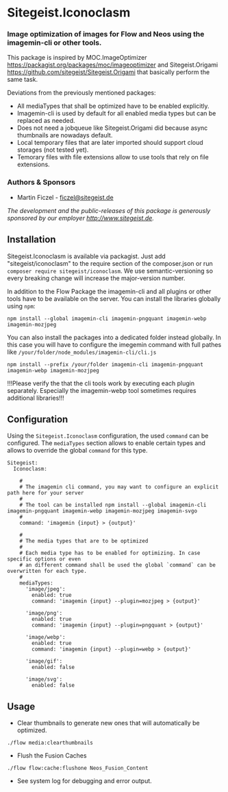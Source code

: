 # Sitegeist.Iconoclasm 

### Image optimization of images for Flow and Neos using the imagemin-cli or other tools. 

This package is inspired by MOC.ImageOptimizer https://packagist.org/packages/moc/imageoptimizer
and Sitegeist.Origami https://github.com/sitegeist/Sitegeist.Origami that basically perform the same task. 

Deviations from the previously mentioned packages:
- All mediaTypes that shall be optimized have to be enabled explicitly. 
- Imagemin-cli is used by default for all enabled media types but can be replaced as needed.
- Does not need a jobqueue like Sitegeist.Origami did because async thumbnails are nowadays default.
- Local temporary files that are later imported should support cloud storages (not tested yet). 
- Temorary files with file extensions allow to use tools that rely on file extensions. 

### Authors & Sponsors

* Martin Ficzel - ficzel@sitegeist.de

*The development and the public-releases of this package is generously sponsored by our employer http://www.sitegeist.de.*

## Installation

Sitegeist.Iconoclasm is available via packagist. Just add "sitegeist/iconoclasm" to the require section of the 
composer.json or run `composer require sitegeist/iconoclasm`. We use semantic-versioning so every breaking change 
will increase the major-version number.

In addition to the Flow Package the imagemin-cli and all plugins or other tools have to be available on the server.
You can install the libraries globally using `npm`:

```
npm install --global imagemin-cli imagemin-pngquant imagemin-webp imagemin-mozjpeg
```

You can also install the packages into a dedicated folder instead globally. In this case you will have to configure 
the imegemin command with full pathes like `/your/folder/node_modules/imagemin-cli/cli.js`
```
npm install --prefix /your/folder imagemin-cli imagemin-pngquant imagemin-webp imagemin-mozjpeg
```

!!!Please verify the that the cli tools work by executing each plugin separately. Especially the imagemin-webp tool 
sometimes requires additional libraries!!!

## Configuration

Using the `Sitegeist.Iconoclasm` configuration, the used `command` can be configured. The `mediaTypes` section allows to 
enable certain types and allows to override the global `command` for this type.  

```
Sitegeist:
  Iconoclasm:

    #
    # The imagemin cli command, you may want to configure an explicit path here for your server
    #
    # The tool can be installed npm install --global imagemin-cli imagemin-pngquant imagemin-webp imagemin-mozjpeg imagemin-svgo
    #
    command: 'imagemin {input} > {output}'

    #
    # The media types that are to be optimized
    #
    # Each media type has to be enabled for optimizing. In case specific options or even 
    # an different command shall be used the global `command` can be overwritten for each type.
    #
    mediaTypes:
      'image/jpeg':
        enabled: true
        command: 'imagemin {input} --plugin=mozjpeg > {output}'

      'image/png':
        enabled: true
        command: 'imagemin {input} --plugin=pngquant > {output}'

      'image/webp':
        enabled: true
        command: 'imagemin {input} --plugin=webp > {output}'

      'image/gif':
        enabled: false

      'image/svg':
        enabled: false
```

## Usage

* Clear thumbnails to generate new ones that will automatically be optimized.

`./flow media:clearthumbnails`

* Flush the Fusion Caches  

`./flow flow:cache:flushone Neos_Fusion_Content`

* See system log for debugging and error output.
